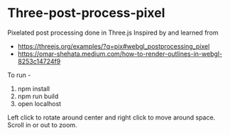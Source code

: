# Three-post-process-pixel
Pixelated post processing done in Three.js
Inspired by and learned from 
- https://threejs.org/examples/?q=pix#webgl_postprocessing_pixel
- https://omar-shehata.medium.com/how-to-render-outlines-in-webgl-8253c14724f9

To run - 
1. npm install
2. npm run build
3. open localhost

Left click to rotate around center and right click to move around space. Scroll in or out to zoom.